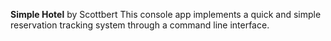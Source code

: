 **Simple Hotel** by Scottbert
This console app implements a quick and simple reservation tracking system through a command line interface.